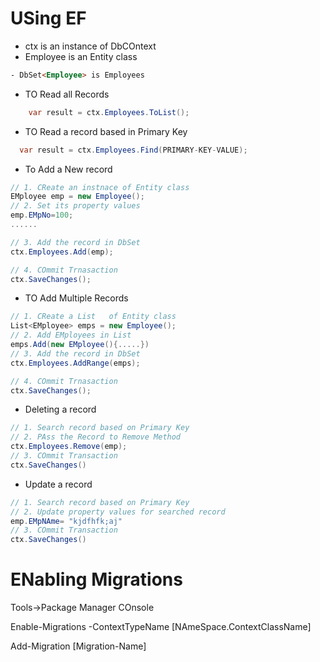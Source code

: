 ﻿# USing EF 

- ctx is an instance of DbCOntext
- Employee is an Entity class
````html
- DbSet<Employee> is Employees
````


- TO Read all Records
````csharp
	var result = ctx.Employees.ToList();
````

- TO Read a record based in Primary Key
````csharp
  var result = ctx.Employees.Find(PRIMARY-KEY-VALUE);
````

- To Add a New record
````csharp
// 1. CReate an instnace of Entity class
EMployee emp = new Employee();
// 2. Set its property values
emp.EMpNo=100;
......

// 3. Add the record in DbSet
ctx.Employees.Add(emp);

// 4. COmmit Trnasaction
ctx.SaveChanges();
````

- TO Add Multiple Records

````csharp
// 1. CReate a List   of Entity class
List<EMployee> emps = new Employee();
// 2. Add EMployees in List
emps.Add(new EMployee(){.....})
// 3. Add the record in DbSet
ctx.Employees.AddRange(emps);

// 4. COmmit Trnasaction
ctx.SaveChanges();
```` 

- Deleting a record
````csharp
// 1. Search record based on Primary Key
// 2. PAss the Record to Remove Method
ctx.Employees.Remove(emp);
// 3. COmmit Transaction
ctx.SaveChanges()
````

- Update a record
````csharp
// 1. Search record based on Primary Key
// 2. Update property values for searched record
emp.EMpNAme= "kjdfhfk;aj"
// 3. COmmit Transaction
ctx.SaveChanges()
````



# ENabling Migrations

Tools->Package Manager COnsole

Enable-Migrations -ContextTypeName [NAmeSpace.ContextClassName]

Add-Migration [Migration-Name]